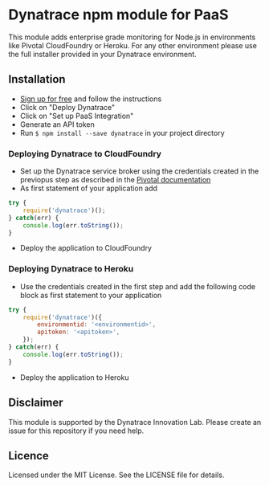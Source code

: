 # Dynatrace npm module for PaaS

This module adds enterprise grade monitoring for Node.js in environments like Pivotal CloudFoundry or Heroku.
For any other environment please use the full installer provided in your Dynatrace environment.

## Installation
* [Sign up for free](https://www.dynatrace.com/trial/) and follow the instructions
* Click on "Deploy Dynatrace"
* Click on "Set up PaaS Integration"
* Generate an API token
* Run `$ npm install --save dynatrace` in your project directory

### Deploying Dynatrace to CloudFoundry
* Set up the Dynatrace service broker using the credentials created in the previopus step as described in the [Pivotal documentation](https://docs.pivotal.io/dynatrace/installing.html)
* As first statement of your application add 
```js
try {
    require('dynatrace')();
} catch(err) {
    console.log(err.toString());
}
```
* Deploy the application to CloudFoundry

### Deploying Dynatrace to Heroku
* Use the credentials created in the first step and add the following code block as first statement to your application

```js
try {
    require('dynatrace')({
        environmentid: '<environmentid>',
        apitoken: '<apitoken>',
    });
} catch(err) {
    console.log(err.toString());
}
```

* Deploy the application to Heroku

## Disclaimer
This module is supported by the Dynatrace Innovation Lab.
Please create an issue for this repository if you need help.

## Licence
Licensed under the MIT License. See the LICENSE file for details.